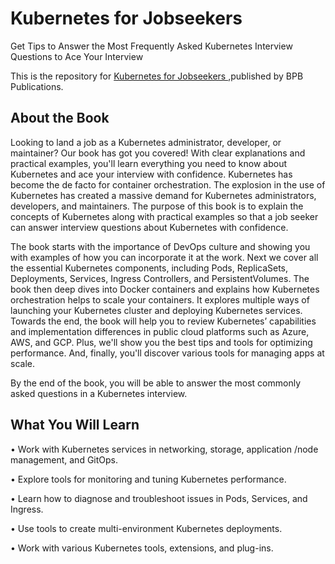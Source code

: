 # Kubernetes for Jobseekers

Get Tips to Answer the Most Frequently Asked Kubernetes Interview Questions to Ace Your Interview

This is the repository for [Kubernetes for Jobseekers
](https://bpbonline.com/products/kubernetes-for-jobseekers),published by BPB Publications. 

## About the Book
Looking to land a job as a Kubernetes administrator, developer, or maintainer? Our book has got you covered! With clear explanations and practical examples, you'll learn everything you need to know about Kubernetes and ace your interview with confidence. Kubernetes has become the de facto for container orchestration. The explosion in the use of Kubernetes has created a massive demand for Kubernetes administrators, developers, and maintainers. The purpose of this book is to explain the concepts of Kubernetes along with practical examples so that a job seeker can answer interview questions about Kubernetes with confidence.

The book starts with the importance of DevOps culture and showing you with examples of how you can incorporate it at the work. Next we cover all the essential Kubernetes components, including  Pods, ReplicaSets, Deployments, Services, Ingress Controllers, and PersistentVolumes. The book then deep dives into Docker containers and explains how Kubernetes orchestration helps to scale your containers. It explores multiple ways of launching your Kubernetes cluster and deploying Kubernetes services. Towards the end, the book will help you to review Kubernetes’ capabilities and implementation differences in public cloud platforms such as Azure, AWS, and GCP. Plus, we'll show you the best tips and tools for optimizing performance. And, finally, you'll discover various tools for managing apps at scale.

By the end of the book, you will be able to answer the most commonly asked questions in a Kubernetes interview.

## What You Will Learn
•  Work with Kubernetes services in networking, storage, application /node management, and GitOps.

•  Explore tools for monitoring and tuning Kubernetes performance.

•  Learn how to diagnose and troubleshoot issues in Pods, Services, and Ingress.

•  Use tools to create multi-environment Kubernetes deployments.

•  Work with various Kubernetes tools, extensions, and plug-ins.
